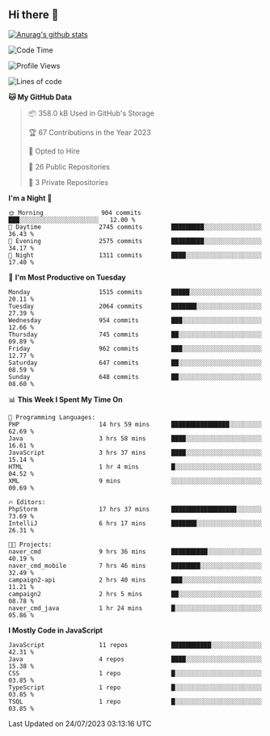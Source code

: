 ## Hi there 👋

[![Anurag's github stats](https://github-readme-stats.vercel.app/api?username=Songwonseok)](https://github.com/anuraghazra/github-readme-stats)



<!--START_SECTION:waka-->
![Code Time](http://img.shields.io/badge/Code%20Time-2%2C338%20hrs%2024%20mins-blue)

![Profile Views](http://img.shields.io/badge/Profile%20Views-0-blue)

![Lines of code](https://img.shields.io/badge/From%20Hello%20World%20I%27ve%20Written-35.0%20million%20lines%20of%20code-blue)

**🐱 My GitHub Data** 

> 📦 358.0 kB Used in GitHub's Storage 
 > 
> 🏆 67 Contributions in the Year 2023
 > 
> 💼 Opted to Hire
 > 
> 📜 26 Public Repositories 
 > 
> 🔑 3 Private Repositories 
 > 
**I'm a Night 🦉** 

```text
🌞 Morning                904 commits         ███░░░░░░░░░░░░░░░░░░░░░░   12.00 % 
🌆 Daytime                2745 commits        █████████░░░░░░░░░░░░░░░░   36.43 % 
🌃 Evening                2575 commits        █████████░░░░░░░░░░░░░░░░   34.17 % 
🌙 Night                  1311 commits        ████░░░░░░░░░░░░░░░░░░░░░   17.40 % 
```
📅 **I'm Most Productive on Tuesday** 

```text
Monday                   1515 commits        █████░░░░░░░░░░░░░░░░░░░░   20.11 % 
Tuesday                  2064 commits        ███████░░░░░░░░░░░░░░░░░░   27.39 % 
Wednesday                954 commits         ███░░░░░░░░░░░░░░░░░░░░░░   12.66 % 
Thursday                 745 commits         ██░░░░░░░░░░░░░░░░░░░░░░░   09.89 % 
Friday                   962 commits         ███░░░░░░░░░░░░░░░░░░░░░░   12.77 % 
Saturday                 647 commits         ██░░░░░░░░░░░░░░░░░░░░░░░   08.59 % 
Sunday                   648 commits         ██░░░░░░░░░░░░░░░░░░░░░░░   08.60 % 
```


📊 **This Week I Spent My Time On** 

```text
💬 Programming Languages: 
PHP                      14 hrs 59 mins      ████████████████░░░░░░░░░   62.69 % 
Java                     3 hrs 58 mins       ████░░░░░░░░░░░░░░░░░░░░░   16.61 % 
JavaScript               3 hrs 37 mins       ████░░░░░░░░░░░░░░░░░░░░░   15.14 % 
HTML                     1 hr 4 mins         █░░░░░░░░░░░░░░░░░░░░░░░░   04.52 % 
XML                      9 mins              ░░░░░░░░░░░░░░░░░░░░░░░░░   00.69 % 

🔥 Editors: 
PhpStorm                 17 hrs 37 mins      ██████████████████░░░░░░░   73.69 % 
IntelliJ                 6 hrs 17 mins       ███████░░░░░░░░░░░░░░░░░░   26.31 % 

🐱‍💻 Projects: 
naver_cmd                9 hrs 36 mins       ██████████░░░░░░░░░░░░░░░   40.19 % 
naver_cmd_mobile         7 hrs 46 mins       ████████░░░░░░░░░░░░░░░░░   32.49 % 
campaign2-api            2 hrs 40 mins       ███░░░░░░░░░░░░░░░░░░░░░░   11.21 % 
campaign2                2 hrs 5 mins        ██░░░░░░░░░░░░░░░░░░░░░░░   08.78 % 
naver_cmd_java           1 hr 24 mins        █░░░░░░░░░░░░░░░░░░░░░░░░   05.86 % 
```

**I Mostly Code in JavaScript** 

```text
JavaScript               11 repos            ███████████░░░░░░░░░░░░░░   42.31 % 
Java                     4 repos             ████░░░░░░░░░░░░░░░░░░░░░   15.38 % 
CSS                      1 repo              █░░░░░░░░░░░░░░░░░░░░░░░░   03.85 % 
TypeScript               1 repo              █░░░░░░░░░░░░░░░░░░░░░░░░   03.85 % 
TSQL                     1 repo              █░░░░░░░░░░░░░░░░░░░░░░░░   03.85 % 
```




 Last Updated on 24/07/2023 03:13:16 UTC
<!--END_SECTION:waka-->
